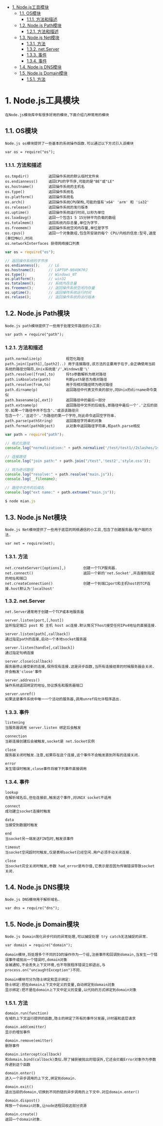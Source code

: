 <!-- TOC -->

- [1. Node.js工具模块](#1-nodejs工具模块)
    - [1.1. OS模块](#11-os模块)
        - [1.1.1. 方法和描述](#111-方法和描述)
    - [1.2. Node.js Path模块](#12-nodejs-path模块)
        - [1.2.1. 方法和描述](#121-方法和描述)
    - [1.3. Node.js Net模块](#13-nodejs-net模块)
        - [1.3.1. 方法](#131-方法)
        - [1.3.2. net.Server](#132-netserver)
        - [1.3.3. 事件](#133-事件)
        - [1.3.4. 事件](#134-事件)
    - [1.4. Node.js DNS模块](#14-nodejs-dns模块)
    - [1.5. Node.js Domain模块](#15-nodejs-domain模块)
        - [1.5.1. 方法](#151-方法)

<!-- /TOC -->

# 1. Node.js工具模块

    在Node.js模块库中有很多好用的模块,下面介绍几种常用的模块

## 1.1. OS模块

    Node.js os模块提供了一些基本的系统操作函数.可以通过以下方式引入该模块
    
    var os = require("os");

### 1.1.1. 方法和描述

    os.tmpdir()         返回操作系统的默认临时文件夹
    os.endianness()     返回CPU的字节序,可能的是"BE"或"LE"
    os.hostname()       返回操作系统的主机名
    os.type()           返回操作系统名
    os.platform()       返回操作系统名
    os.arch()           返回操作系统CPU架构,可能的值有'x64' 'arm' 和 'ia32'
    os.release()        返回操作系统的发行版本
    os.uptime()         返回操作系统运行时间,以秒为单位
    os.loadavg()        返回一个包含1 5 15分钟平均负载的数组
    os.totalmem()       返回系统内存总量,单位为字节.
    os.freemem()        返回操作系统空闲内存量,单位是字节
    os.cpus()           返回一个对象数组,包含所安装的每个 CPU/内核的信息:型号,速度(单位MHz),时间
    os.networkInterfaces 获得网络接口列表

```js
var os = require("os");

// 返回操作系统的字节序
os.endianness();    // LE
os.hostname();      // LAPTOP-N040K7RJ
os.type();          // Windows_NT
os.platform();      // win32
os.totalmen();      // 系统内存总量
os.freemen();       // 返回操作系统空闲内存量
os.uptime();        // 返回操作系统运行时间
os.relase();        // 返回操作系统的法行版本
```

## 1.2. Node.js Path模块

    Node.js path模块提供了一些用于处理文件路径的小工具:

    var path = require("path");

### 1.2.1. 方法和描述

    path.normalize(p)           规范化路径
    path.join([path1],[path2]..) 用于连接路径,该方法的主要用于在于,会正确使用当前系统的路径分隔符,Unix系统是'/',Windows是'\'
    path.resolve([from],to)     将to参数解析为绝对路径
    path.isAbsolute(path)       判断path是否为绝对路径
    path.resolve(from,to)       用于将相对路径转为绝对路径
    path.dirname(p)             返回路径中代表文件夹的部分,同Unix的dirname命令类似
    path.basename(p[,ext])      返回路径中的最后一部分
    path.extname(p)             返回路径中文件的后缀名,即路径中最后一个'.'之后的部分.如果一个路径中并不包含'.'或该该路径只
    包含一个'.'且这个'.'为路径的第一个字符,则此命令返回空字符串.
    path.parse(pathString)      返回路径字符串的对象
    path.format(pathObject)     从对象中返回路径字符串,和path.parse相反

```js
var path = require("path");

// 格式化路径
console.log("normalization:" + path.normalize('/test/test1//2slashes/1slash/tab/..'));

// 连接路径
console.log("join path:" + path.join("/test",'test2','style.css'));

// 转为绝对路径
console.log("resolve:" + path.resolve("main.js"));
console.log(__filename);

// 路径中文件的后缀名
console.log("ext name:" + path.extname("main.js"));

$ node mian.js
```

## 1.3. Node.js Net模块

    Node.js Net模块提供了一些用于底层的网络通信的小工具,包含了创建服务器/客户端的方法.

    var net = require(net);

### 1.3.1. 方法

    net.createServer([options],)        创建一个TCP服务器.
    net.connect()                       返回一个新的'net.Socket',并连接到指定的地址和端口
    net.createConnection()              创建一个到端口port和主机host的TCP连接.host默认为'localhost'


### 1.3.2. net.Server

    net.Server通常用于创建一个TCP或本地服务器

    server.listen(port,[,host])
    监听指定端口 post 和 主机 host ac连接.默认情况下host接受任何IPv4地址的直接连接.

    server.listen(path[,callback])
    通过指定path的连接,启动一个本地socket服务器

    server.listen(handle[,callback])
    通过指定句柄连接

    server.close(callback)
    服务器停止接受新的连接,保持现有连接.这是异步函数,当所有连接结束的时候服务器会关闭.并会触发'close'事件

    server.address()
    操作系统返回绑定的地址,协议族名和服务器端口

    server.unref()
    如果这是事件系统中唯一一个活动的服务器,调用unref将允许程序退出.

### 1.3.3. 事件

    listening
    当服务器调用 server.listen 绑定后会触发

    connection
    当新连接创建后会被触发,socket是 net.Socket实例

    close
    服务器关闭时触发.注意,如果存在这个连接,这个事件不会触发直到所有的连接关闭.

    error
    发生错误时触发,close事件将被下列事件直接调用


### 1.3.4. 事件

    lookup
    在解析域名后,但在连接前,触发这个事件,对UNIX socket不适用

    connect
    成功建立socket连接时触发

    data
    当接受到数据时触发

    end
    当socket另一端发送FIN包时,触发该事件

    timeout
    当socket空闲超时时触发,仅是表明socket已经空闲.用户必须手动关闭连接.

    close
    当socket完全关闭时触发,参数 had_error是布尔值,它表示是否因为传输错误导致socket关闭.
    
    
## 1.4. Node.js DNS模块

    Node.js DNS模块用于解析域名.

    var dns = require("dns");


## 1.5. Node.js Domain模块

    Node.js Domain简化异步代码的异常处理,可以捕捉处理 try catch无法捕捉的异常.

    var domain = require("domain");

    domain模块,将处理多个不同的IO的操作作为一个组,注册事件和回调到domain,当发生一个错误事件或抛出一个错误时,domain对象
    会被通知,不会丢失上下文环境,也不导致程序错误立即退出,与process.on("uncaughtException")不同.

    Domain模块可分为隐士绑定和显示绑定:
    隐士绑定:把在domain上下文中定义的变量,自动绑定到domain对象
    显示绑定:把不是在domain上下文中定义的变量,以代码的方式绑定到domain对象

### 1.5.1. 方法

    domain.run(function)
    在域的上下文运行提供的函数,隐士的绑定了所有的事件分发器,计时器和底层请求

    domain.add(emitter)
    显示的增加事件

    domain.remove(emitter)
    删除事件

    domain.intercept(callback)
    和domain.bind(callback)类似.除了捕获被抛出的错误外,它还会拦截Error对象作为参数传递到这个函数

    domain.enter()
    进入一个异步调用的上下文,绑定到domain.

    domain.exit()
    退出当前的domain,切换到不同的链的异步调用的上下文中.对应domain.enter()

    domain.dispost()
    释放一个domain对象,让node进程回收这部分资源

    domain.create()
    返回一个domain对象.